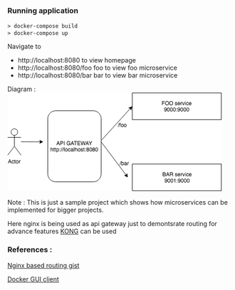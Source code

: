 ### Running application
```
> docker-compose build
> docker-compose up
```

Navigate to 

-  http://localhost:8080 to view homepage
-  http://localhost:8080/foo foo to view foo microservice
-  http://localhost:8080/bar bar to view bar microservice


Diagram :
![Microservice](https://github.com/vibhasfl/nodejs-microservices-architecture-using-docker/blob/master/MicroserviceDiagram.png)

Note : 
This is just a sample project which shows how microservices can be implemented for bigger projects.

Here nginx is being used as api gateway just to demontsrate routing for advance features [KONG](https://konghq.com/solutions/gateway/) can be used

### References :

[Nginx based routing gist](https://gist.github.com/soheilhy/8b94347ff8336d971ad0)

[Docker GUI client](https://portainer.readthedocs.io/en/stable/deployment.html)

